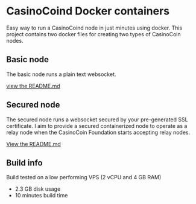 # CasinoCoind Docker containers
Easy way to run a CasinoCoind node in just minutes using docker. This project contains two docker 
files for creating two types of CasinoCoin nodes. 

## Basic node
The basic node runs a plain text websocket. 

[view the README.md](basic/README.md)

## Secured node 
The secured node runs a websocket secured by your pre-generated SSL certificate. I aim 
to provide a secured containerized node to operate as a relay node when the CasinoCoin 
Foundation starts accepting relay nodes. 

[View the README.md](secured/README.md)

## Build info
Build tested on a low performing VPS (2 vCPU and 4 GB RAM)
- 2.3 GB disk usage
- 10 minutes build time
